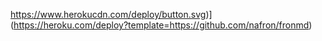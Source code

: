 
https://www.herokucdn.com/deploy/button.svg)](https://heroku.com/deploy?template=https://github.com/nafron/fronmd)
